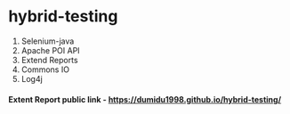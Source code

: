 ﻿# hybrid-testing

<ol>
<li>Selenium-java</li>
<li>Apache POI API</li>
<li>Extend Reports</li>
<li>Commons IO</li>
<li>Log4j</li>
</ol>

#### Extent Report public link - https://dumidu1998.github.io/hybrid-testing/

